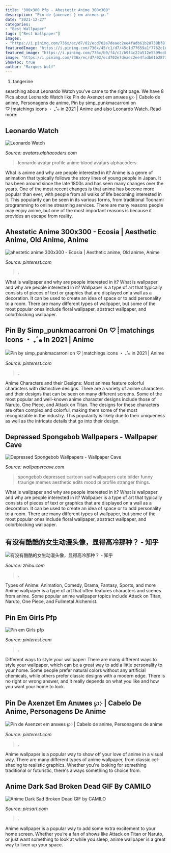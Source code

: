 ```yaml
---
title: "300x300 Pfp - Ahestetic Anime 300x300"
description: "Pin de {axenzet } em anιмeѕ ℘჻"
date: "2021-12-27"
categories:
- "Best Wallpaper"
tags: ["Best Wallpaper"]
images:
- "https://i.pinimg.com/736x/ec/d7/02/ecd702e7deaec2ee4fadb61b28738bf8.jpg"
featuredImage: "https://i.pinimg.com/736x/45/c1/d7/45c1d77659a1f7762c1ea841f1629f75.jpg"
featured_image: "https://i.pinimg.com/736x/b9/f4/c2/b9f4c22a512e5399cdba6da0cd8fe8f2.jpg"
image: "https://i.pinimg.com/736x/ec/d7/02/ecd702e7deaec2ee4fadb61b28738bf8.jpg"
ShowToc: true
author: "Marques Wolf"
---
```



1. tangerine 

	

		
searching about Leonardo Watch you've came to the right page. We have 8 Pics about Leonardo Watch like Pin de Axenzet  em anιмeѕ ℘჻ | Cabelo de anime, Personagens de anime, Pin by simp_punkmacarroni on ♡┊matchings icons ・ ₊˚๑ in 2021 | Anime and also Leonardo Watch. Read more:
		
    
## Leonardo Watch

<img loading=lazy src="https://avatarfiles.alphacoders.com/859/85980.jpg" onerror="this.onerror=null;this.src='https://tse4.mm.bing.net/th?id=OIP.OQbgM714E86VGvNBQ5rAfAHaHa&amp;pid=15.1';" alt="Leonardo Watch">

_Source: avatars.alphacoders.com_

>leonardo avatar profile anime blood avatars alphacoders. 

	

What is anime and why are people interested in it?
Anime is a genre of animation that typically follows the story lines of young people in Japan. It has been around since the late 1800s and has seen many changes over the years. One of the most recent changes is that anime has become more popular than ever, with people from all walks of life becoming interested in it. This popularity can be seen in its various forms, from traditional Toonami programming to online streaming services. There are many reasons people may enjoy anime, but one of the most important reasons is because it provides an escape from reality.

    
## Ahestetic Anime 300x300 - Ecosia | Aesthetic Anime, Old Anime, Anime

<img loading=lazy src="https://i.pinimg.com/736x/b9/f4/c2/b9f4c22a512e5399cdba6da0cd8fe8f2.jpg" onerror="this.onerror=null;this.src='https://tse4.mm.bing.net/th?id=OIP.lCqZbRjoGKPqyoTQi_bzdgAAAA&amp;pid=15.1';" alt="ahestetic anime 300x300 - Ecosia | Aesthetic anime, Old anime, Anime">

_Source: pinterest.com_

>. 

	

What is wallpaper and why are people interested in it?
What is wallpaper and why are people interested in it?
Wallpaper is a type of art that typically consists of pieces of text or graphics that are displayed on a wall as a decoration. It can be used to create an idea of space or to add personality to a room. There are many different types of wallpaper, but some of the most popular ones include floral wallpaper, abstract wallpaper, and colorblocking wallpaper.

    
## Pin By Simp_punkmacarroni On ♡┊matchings Icons ・ ₊˚๑ In 2021 | Anime

<img loading=lazy src="https://i.pinimg.com/736x/45/c1/d7/45c1d77659a1f7762c1ea841f1629f75.jpg" onerror="this.onerror=null;this.src='https://tse3.mm.bing.net/th?id=OIP.uj6nS1yrWPup1Hm9RBYUQgHaJw&amp;pid=15.1';" alt="Pin by simp_punkmacarroni on ♡┊matchings icons ・ ₊˚๑ in 2021 | Anime">

_Source: pinterest.com_

>. 

	

Anime Characters and their Designs: Most animes feature colorful characters with distinctive designs.
There are a variety of anime characters and their designs that can be seen on many different screens. Some of the most popular and well-known anime character designs include those of Naruto, One Piece, and Attack on Titan. The designs for these characters are often complex and colorful, making them some of the most recognizable in the industry. This popularity is likely due to their uniqueness as well as the intricate details that go into their design.

    
## Depressed Spongebob Wallpapers - Wallpaper Cave

<img loading=lazy src="https://wallpapercave.com/wp/wp5852801.jpg" onerror="this.onerror=null;this.src='https://tse2.mm.bing.net/th?id=OIP.mUIkbuJUgJbLZ2kcvdkUOQHaHA&amp;pid=15.1';" alt="Depressed Spongebob Wallpapers - Wallpaper Cave">

_Source: wallpapercave.com_

>spongebob depressed cartoon sad wallpapers cute bilder funny traurige memes aesthetic edits mood pi profile stranger things. 

	

What is wallpaper and why are people interested in it?
What is wallpaper and why are people interested in it?
Wallpaper is a type of art that typically consists of pieces of text or graphics that are displayed on a wall as a decoration. It can be used to create an idea of space or to add personality to a room. There are many different types of wallpaper, but some of the most popular ones include floral wallpaper, abstract wallpaper, and colorblocking wallpaper.

    
## 有没有酷酷的女生动漫头像，显得高冷那种？ - 知乎

<img loading=lazy src="https://pic1.zhimg.com/v2-b9b4eb8607e68548dae86522c3c020cf_r.jpg" onerror="this.onerror=null;this.src='https://tse1.mm.bing.net/th?id=OIP.lbj9tFvLtX8sy_b-r4pjpQHaHa&amp;pid=15.1';" alt="有没有酷酷的女生动漫头像，显得高冷那种？ - 知乎">

_Source: zhihu.com_

>. 

	

Types of Anime: Animation, Comedy, Drama, Fantasy, Sports, and more
Anime wallpaper is a type of art that often features characters and scenes from anime. Some popular anime wallpaper topics include Attack on Titan, Naruto, One Piece, and Fullmetal Alchemist.

    
## Pin Em Girls Pfp

<img loading=lazy src="https://i.pinimg.com/736x/ec/d7/02/ecd702e7deaec2ee4fadb61b28738bf8.jpg" onerror="this.onerror=null;this.src='https://tse1.mm.bing.net/th?id=OIP.vkV7A1ohLNACU8fO228xMwHaHa&amp;pid=15.1';" alt="Pin em Girls pfp">

_Source: pinterest.com_

>. 

	

Different ways to style your wallpaper:
There are many different ways to style your wallpaper, which can be a great way to add a little personality to your home. Some people prefer natural colors without any artificial chemicals, while others prefer classic designs with a modern edge. There is no right or wrong answer, and it really depends on what you like and how you want your home to look.

    
## Pin De Axenzet  Em Anιмeѕ ℘჻ | Cabelo De Anime, Personagens De Anime

<img loading=lazy src="https://i.pinimg.com/736x/ae/f6/7f/aef67f4322f639ae62adbcbb94d89e0a.jpg" onerror="this.onerror=null;this.src='https://tse3.mm.bing.net/th?id=OIP.BxpgYqXghHnwheXk1oNwOAAAAA&amp;pid=15.1';" alt="Pin de Axenzet  em anιмeѕ ℘჻ | Cabelo de anime, Personagens de anime">

_Source: pinterest.com_

>. 

	

Anime wallpaper is a popular way to show off your love of anime in a visual way. There are many different types of anime wallpaper, from classic cel-shading to realistic graphics. Whether you're looking for something traditional or futuristic, there's always something to choice from.

    
## Anime Dark Sad Broken Dead GIF By CAMILO

<img loading=lazy src="http://cdn56.picsart.com/179907910000202.gif?to=min&amp;r=1024" onerror="this.onerror=null;this.src='https://tse2.mm.bing.net/th?id=OIP.mj08LlSxNAEhT6kJhmfgtwHaEK&amp;pid=15.1';" alt="Anime Dark Sad Broken Dead GIF by CAMILO">

_Source: picsart.com_

>. 

	

Anime wallpaper is a popular way to add some extra excitement to your home screen. Whether you’re a fan of shows like Attack on Titan or Naruto, or just want something to look at while you sleep, anime wallpaper is a great way to liven up your space.

